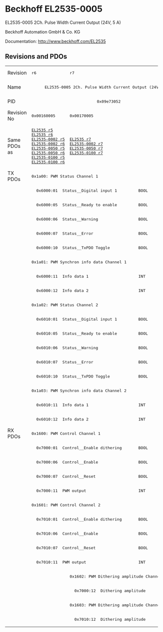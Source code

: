 # Beckhoff EL2535-0005

EL2535-0005 2Ch. Pulse Width Current Output (24V, 5 A)

Beckhoff Automation GmbH & Co. KG

Documentation: <a href="http://www.beckhoff.com/EL2535">http://www.beckhoff.com/EL2535</a>

## Revisions and PDOs
<table>
<tr >
<td class="first">Revision</td>
<td ><pre>r6</pre></td>
<td ><pre>r7</pre></td>
</tr>
<tr >
<td class="first">Name</td>
<td  colspan=2 align="center"><pre>EL2535-0005 2Ch. Pulse Width Current Output (24V, 5 A)</pre></td>
</tr>
<tr >
<td class="first">PID</td>
<td  colspan=2 align="center"><pre>0x09e73052</pre></td>
</tr>
<tr >
<td class="first">Revision No</td>
<td ><pre>0x00160005</pre></td>
<td ><pre>0x00170005</pre></td>
</tr>
<tr >
<td class="first">Same PDOs as</td>
<td ><pre><a href="EL2535">EL2535 r5</a><br/><a href="EL2535">EL2535 r6</a><br/><a href="EL2535-0002">EL2535-0002 r5</a><br/><a href="EL2535-0002">EL2535-0002 r6</a><br/><a href="EL2535-0050">EL2535-0050 r5</a><br/><a href="EL2535-0050">EL2535-0050 r6</a><br/><a href="EL2535-0100">EL2535-0100 r5</a><br/><a href="EL2535-0100">EL2535-0100 r6</a></pre></td>
<td ><pre><a href="EL2535">EL2535 r7</a><br/><a href="EL2535-0002">EL2535-0002 r7</a><br/><a href="EL2535-0050">EL2535-0050 r7</a><br/><a href="EL2535-0100">EL2535-0100 r7</a></pre></td>
</tr>
<tr class="txpdo pdosection">
<td class="first" rowspan=18 valign=top>TX PDOs</td>
<td colspan=2 align="left"><pre>0x1a00: PWM Status Channel 1</pre></td>
<td></td>
</tr>
<tr class="txpdo">
<td class="first" colspan=2 align="left"><pre>  0x6000:01  Status__Digital input 1         BOOL</pre></td>
</tr>
<tr class="txpdo">
<td class="first" colspan=2 align="left"><pre>  0x6000:05  Status__Ready to enable         BOOL</pre></td>
</tr>
<tr class="txpdo">
<td class="first" colspan=2 align="left"><pre>  0x6000:06  Status__Warning                 BOOL</pre></td>
</tr>
<tr class="txpdo">
<td class="first" colspan=2 align="left"><pre>  0x6000:07  Status__Error                   BOOL</pre></td>
</tr>
<tr class="txpdo">
<td class="first" colspan=2 align="left"><pre>  0x6000:10  Status__TxPDO Toggle            BOOL</pre></td>
</tr>
<tr class="txpdo pdosection">
<td class="first" colspan=2 align="left"><pre>0x1a01: PWM Synchron info data Channel 1</pre></td>
</tr>
<tr class="txpdo">
<td class="first" colspan=2 align="left"><pre>  0x6000:11  Info data 1                     INT</pre></td>
</tr>
<tr class="txpdo">
<td class="first" colspan=2 align="left"><pre>  0x6000:12  Info data 2                     INT</pre></td>
</tr>
<tr class="txpdo pdosection">
<td class="first" colspan=2 align="left"><pre>0x1a02: PWM Status Channel 2</pre></td>
</tr>
<tr class="txpdo">
<td class="first" colspan=2 align="left"><pre>  0x6010:01  Status__Digital input 1         BOOL</pre></td>
</tr>
<tr class="txpdo">
<td class="first" colspan=2 align="left"><pre>  0x6010:05  Status__Ready to enable         BOOL</pre></td>
</tr>
<tr class="txpdo">
<td class="first" colspan=2 align="left"><pre>  0x6010:06  Status__Warning                 BOOL</pre></td>
</tr>
<tr class="txpdo">
<td class="first" colspan=2 align="left"><pre>  0x6010:07  Status__Error                   BOOL</pre></td>
</tr>
<tr class="txpdo">
<td class="first" colspan=2 align="left"><pre>  0x6010:10  Status__TxPDO Toggle            BOOL</pre></td>
</tr>
<tr class="txpdo pdosection">
<td class="first" colspan=2 align="left"><pre>0x1a03: PWM Synchron info data Channel 2</pre></td>
</tr>
<tr class="txpdo">
<td class="first" colspan=2 align="left"><pre>  0x6010:11  Info data 1                     INT</pre></td>
</tr>
<tr class="txpdo">
<td class="first" colspan=2 align="left"><pre>  0x6010:12  Info data 2                     INT</pre></td>
</tr>
<tr class="rxpdo pdosection">
<td class="first" rowspan=14 valign=top>RX PDOs</td>
<td colspan=2 align="left"><pre>0x1600: PWM Control Channel 1</pre></td>
<td></td>
</tr>
<tr class="rxpdo">
<td class="first" colspan=2 align="left"><pre>  0x7000:01  Control__Enable dithering       BOOL</pre></td>
</tr>
<tr class="rxpdo">
<td class="first" colspan=2 align="left"><pre>  0x7000:06  Control__Enable                 BOOL</pre></td>
</tr>
<tr class="rxpdo">
<td class="first" colspan=2 align="left"><pre>  0x7000:07  Control__Reset                  BOOL</pre></td>
</tr>
<tr class="rxpdo">
<td class="first" colspan=2 align="left"><pre>  0x7000:11  PWM output                      INT</pre></td>
</tr>
<tr class="rxpdo pdosection">
<td class="first" colspan=2 align="left"><pre>0x1601: PWM Control Channel 2</pre></td>
</tr>
<tr class="rxpdo">
<td class="first" colspan=2 align="left"><pre>  0x7010:01  Control__Enable dithering       BOOL</pre></td>
</tr>
<tr class="rxpdo">
<td class="first" colspan=2 align="left"><pre>  0x7010:06  Control__Enable                 BOOL</pre></td>
</tr>
<tr class="rxpdo">
<td class="first" colspan=2 align="left"><pre>  0x7010:07  Control__Reset                  BOOL</pre></td>
</tr>
<tr class="rxpdo">
<td class="first" colspan=2 align="left"><pre>  0x7010:11  PWM output                      INT</pre></td>
</tr>
<tr class="rxpdo pdosection">
<td class="first"></td>
<td ><pre>0x1602: PWM Dithering amplitude Channel 1</pre></td>
</tr>
<tr class="rxpdo">
<td class="first"></td>
<td ><pre>  0x7000:12  Dithering amplitude             UINT</pre></td>
</tr>
<tr class="rxpdo pdosection">
<td class="first"></td>
<td ><pre>0x1603: PWM Dithering amplitude Channel 2</pre></td>
</tr>
<tr class="rxpdo">
<td class="first"></td>
<td ><pre>  0x7010:12  Dithering amplitude             UINT</pre></td>
</tr>
</table>
